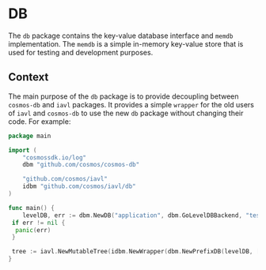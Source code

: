 # DB

The `db` package contains the key-value database interface and `memdb` implementation. The `memdb` is a simple in-memory key-value store that is used for testing and development purposes.

## Context

The main purpose of the `db` package is to provide decoupling between `cosmos-db` and `iavl` packages. It provides a simple `wrapper` for the old users of `iavl` and `cosmos-db` to use the new `db` package without changing their code. For example:

```go
package main

import (
    "cosmossdk.io/log"
    dbm "github.com/cosmos/cosmos-db"

    "github.com/cosmos/iavl"
    idbm "github.com/cosmos/iavl/db"
)

func main() {
    levelDB, err := dbm.NewDB("application", dbm.GoLevelDBBackend, "test")
 if err != nil {
  panic(err)
 }

 tree := iavl.NewMutableTree(idbm.NewWrapper(dbm.NewPrefixDB(levelDB, []byte("s/k:main/"))), 0, false, NewNopLogger())
}
```
